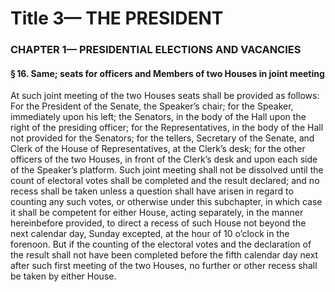 
# Title 3— THE PRESIDENT
### CHAPTER 1— PRESIDENTIAL ELECTIONS AND VACANCIES
#### § 16. Same; seats for officers and Members of two Houses in joint meeting

At such joint meeting of the two Houses seats shall be provided as follows: For the President of the Senate, the Speaker’s chair; for the Speaker, immediately upon his left; the Senators, in the body of the Hall upon the right of the presiding officer; for the Representatives, in the body of the Hall not provided for the Senators; for the tellers, Secretary of the Senate, and Clerk of the House of Representatives, at the Clerk’s desk; for the other officers of the two Houses, in front of the Clerk’s desk and upon each side of the Speaker’s platform. Such joint meeting shall not be dissolved until the count of electoral votes shall be completed and the result declared; and no recess shall be taken unless a question shall have arisen in regard to counting any such votes, or otherwise under this subchapter, in which case it shall be competent for either House, acting separately, in the manner hereinbefore provided, to direct a recess of such House not beyond the next calendar day, Sunday excepted, at the hour of 10 o’clock in the forenoon. But if the counting of the electoral votes and the declaration of the result shall not have been completed before the fifth calendar day next after such first meeting of the two Houses, no further or other recess shall be taken by either House.
